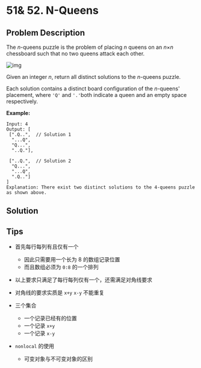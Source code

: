 # 51& 52. N-Queens



## Problem Description

The *n*-queens puzzle is the problem of placing *n* queens on an *n*×*n* chessboard such that no two queens attack each other.

![img](https://assets.leetcode.com/uploads/2018/10/12/8-queens.png)

Given an integer *n*, return all distinct solutions to the *n*-queens puzzle.

Each solution contains a distinct board configuration of the *n*-queens' placement, where `'Q'` and `'.'`both indicate a queen and an empty space respectively.

**Example:**

```
Input: 4
Output: [
 [".Q..",  // Solution 1
  "...Q",
  "Q...",
  "..Q."],

 ["..Q.",  // Solution 2
  "Q...",
  "...Q",
  ".Q.."]
]
Explanation: There exist two distinct solutions to the 4-queens puzzle as shown above.
```



## Solution







## Tips

- 首先每行每列有且仅有一个
  - 因此只需要用一个长为 8 的数组记录位置
  - 而且数组必须为 `0:8` 的一个排列
- 以上要求只满足了每行每列仅有一个，还需满足对角线要求
- 对角线的要求实质是 `x+y` `x-y` 不能重复
- 三个集合
  - 一个记录已经有的位置
  - 一个记录 `x+y`
  - 一个记录 `x-y`



- `nonlocal` 的使用
  - 可变对象与不可变对象的区别

